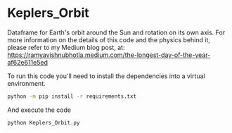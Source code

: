# Keplers_Orbit
Dataframe for Earth's orbit around the Sun and rotation on its own axis.
For more information on the details of this code and the physics behind it, please refer to my Medium blog post, at: https://ramyavishnubhotla.medium.com/the-longest-day-of-the-year-af62e611e5ed

To run this code you'll need to install the dependencies into a virtual environment.

```bash
python -m pip install -r requirements.txt
```

And execute the code

```bash
python Keplers_Orbit.py
```